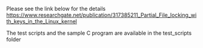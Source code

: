 Please see the link below for the details
https://www.researchgate.net/publication/317385211_Partial_File_locking_with_keys_in_the_Linux_kernel 

The test scripts and the sample C program are available in the test_scripts folder
